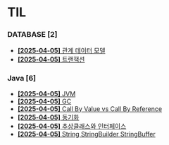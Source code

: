# TIL
 
### DATABASE [2]
- [**[2025-04-05]**  관계 데이터 모델](https://github.com/A-lass/TIL/blob/main/DATABASE/관계_데이터_모델.md)
- [**[2025-04-05]**  트랜잭션](https://github.com/A-lass/TIL/blob/main/DATABASE/트랜잭션.md)
### Java [6]
- [**[2025-04-05]**  JVM](https://github.com/A-lass/TIL/blob/main/Java/JVM.md)
- [**[2025-04-05]**  GC](https://github.com/A-lass/TIL/blob/main/Java/GC.md)
- [**[2025-04-05]**  Call By Value vs Call By Reference](https://github.com/A-lass/TIL/blob/main/Java/Call_By_Value_vs_Call_By_Reference.md)
- [**[2025-04-05]**  동기화](https://github.com/A-lass/TIL/blob/main/Java/동기화.md)
- [**[2025-04-05]**  추상클래스와 인터페이스](https://github.com/A-lass/TIL/blob/main/Java/추상클래스와_인터페이스.md)
- [**[2025-04-05]**  String StringBuilder StringBuffer](https://github.com/A-lass/TIL/blob/main/Java/String_StringBuilder_StringBuffer.md)
